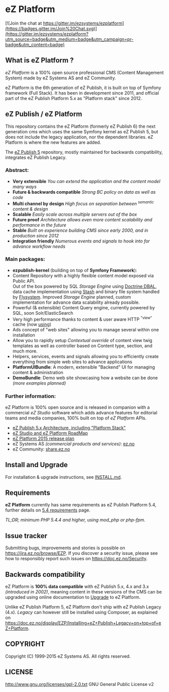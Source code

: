 # eZ Platform

[![Join the chat at https://gitter.im/ezsystems/ezplatform](https://badges.gitter.im/Join%20Chat.svg)](https://gitter.im/ezsystems/ezplatform?utm_source=badge&utm_medium=badge&utm_campaign=pr-badge&utm_content=badge)

## What is eZ Platform ?
*eZ Platform* is a 100% open source professional CMS (Content Management System) made by eZ Systems AS and eZ Community.

eZ Platform is the 6th generation of eZ Publish, it is built on top of Symfony framework (Full Stack).
It has been in development since 2011, and official part of the eZ Publish Platform 5.x as "Platform stack" since 2012. 

## eZ Publish / eZ Platform
This repository contains the eZ Platform (formerly eZ Publish 6) the next generation cms which uses the same Symfony kernel as eZ Publish 5, but does not include the legacy application, nor the dependent libraries. eZ Platform is where the new features are added.

The [eZ Publish 5](https://github.com/ezsystems/ezpublish-community) repository, mostly maintained for backwards compatibility, integrates eZ Publish Legacy.

### Abstract:
- **Very extensible** *You can extend the application and the content model many ways*
- **Future & backwards compatible** *Strong BC policy on data as well as code*
- **Multi channel by design** *High focus on separation between <sup>semantic</sup> content & design*
- **Scalable** *Easily scale across multiple servers out of the box*
- **Future proof** *Architecture allows even more content scalability and performance in the future*
- **Stable** *Built on experience building CMS since early 2000, and in production since 2012*
- **Integration friendly** *Numerous events and signals to hook into for advance workflow needs*

### Main packages:
- **ezpublish-kernel** (building on top of **Symfony Framework**):
 - Content Repository with a highly flexible content model exposed via Public API.<br>
   Out of the box powered by SQL *Storage Engine* using [Doctrine DBAL](http://doctrine-dbal.readthedocs.org/en/latest/reference/configuration.html#driver),
   data cache implementation using [Stash](http://www.stashphp.com/Drivers.html) and binary file system handled by [Flysystem](https://github.com/thephpleague/flysystem#adapters).
   Improved *Storage Engine* planned, custom implementation for advance data scalability already possible.
 - Powerful (& extensible) Content Query engine, currently powered by SQL, soon Solr/ElasticSearch
 - Very high performance thanks to content & user aware HTTP <sup>"view"</sup> cache (now [using](https://github.com/FriendsOfSymfony/FOSHttpCacheBundle))
 - Ads concept of "web sites" allowing you to manage several within one installation
 - Allow you to rapidly setup *Contextual override* of content view twig templates as well as controller based on Content type, section, and much more.
 - Helpers, services, events and signals allowing you to efficiently create everything from simple web sites to advance applications
- **PlatformUIBundle**: A modern, extensible "Backend" UI for managing content & administration
- **DemoBundle**: Demo web site showcasing how a website can be done *(more examples planned)*

### Further information:
eZ Platform is 100% open source and is released in companion with a commercial *eZ Studio* software which adds advance
features for editorial teams and media companies, 100% built on top of *eZ Platform* APIs.

- [eZ Publish 5.x Architecture, including "Platform Stack"](https://doc.ez.no/pages/viewpage.action?pageId=11403666)
- [eZ Studio and eZ Platform RoadMap](http://ez.no/Blog/What-to-Expect-from-eZ-Studio-and-eZ-Platform)
- [eZ Platform 2015 release plan](http://ez.no/Blog/What-Releases-to-Expect-from-eZ-in-2015)
- eZ Systems AS *(commercial products and services)*: [ez.no](http://ez.no/)
- eZ Community: [share.ez.no](http://ez.no/)

## Install and Upgrade
For installation & upgrade instructions, see [INSTALL.md](https://github.com/ezsystems/ezplatform/blob/master/INSTALL.md).

## Requirements
**eZ Platform** currently has same requirements as eZ Publish Platform 5.4, further details on [5.4 requirements](https://doc.ez.no/display/EZP/Requirements+5.4) page.

*TL;DR; minimum PHP 5.4.4 and higher, using mod_php or php-fpm.*

## Issue tracker
Submitting bugs, improvements and stories is possible on https://jira.ez.no/browse/EZP.
If you discover a security issue, please see how to responsibly report such issues on https://doc.ez.no/Security.

## Backwards compatibility
eZ Platform is **100% data compatible** with eZ Publish 5.x, 4.x and 3.x *(introduced in 2002)*, meaning content in these versions of the CMS can be upgraded using online documentation to
 [Upgrade](http://doc.ez.no/eZ-Publish/Upgrading) to eZ Platform.

Unlike eZ Publish Platform 5, eZ Platform don't ship with eZ Publish Legacy (4.x). *Legacy* can however still be installed using Composer,
as explained on https://doc.ez.no/display/EZP/Installing+eZ+Publish+Legacy+on+top+of+eZ+Platform.

## COPYRIGHT
Copyright (C) 1999-2015 eZ Systems AS. All rights reserved.

## LICENSE
http://www.gnu.org/licenses/gpl-2.0.txt GNU General Public License v2
